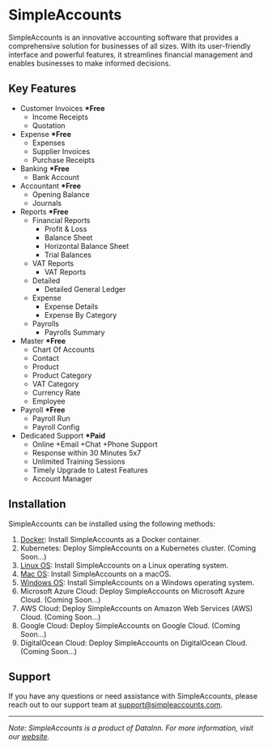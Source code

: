 # SimpleAccounts

SimpleAccounts is an innovative accounting software that provides a comprehensive solution for businesses of all sizes. With its user-friendly interface and powerful features, it streamlines financial management and enables businesses to make informed decisions.

## Key Features

- Customer Invoices __*Free__
  - Income Receipts
  - Quotation
- Expense __*Free__
  - Expenses
  - Supplier Invoices
  - Purchase Receipts
- Banking __*Free__
  - Bank Account
- Accountant __*Free__
  - Opening Balance
  - Journals
- Reports __*Free__
  - Financial Reports
    - Profit & Loss
    - Balance Sheet
    - Horizontal Balance Sheet
    - Trial Balances
  - VAT Reports
    - VAT Reports
  - Detailed
    - Detailed General Ledger
  - Expense
    - Expense Details
    - Expense By Category
  - Payrolls
    - Payrolls Summary
- Master __*Free__
  - Chart Of Accounts
  - Contact
  - Product
  - Product Category
  - VAT Category
  - Currency Rate
  - Employee
- Payroll __*Free__
  - Payroll Run
  - Payroll Config
- Dedicated Support __*Paid__
  - Online +Email +Chat +Phone Support
  - Response within 30 Minutes 5x7
  - Unlimited Training Sessions
  - Timely Upgrade to Latest Features
  - Account Manager

## Installation

SimpleAccounts can be installed using the following methods:

1. [Docker](https://github.com/SimpleAccounts/SimpleAccounts-UAE/blob/main/docker/README.md): Install SimpleAccounts as a Docker container.
2. Kubernetes: Deploy SimpleAccounts on a Kubernetes cluster. (Coming Soon...)
3. [Linux OS](https://github.com/SimpleAccounts/SimpleAccounts-UAE/blob/main/linux-os/README.md): Install SimpleAccounts on a Linux operating system.
4. [Mac OS](https://github.com/SimpleAccounts/SimpleAccounts-UAE/blob/main/mac-os/README.md): Install SimpleAccounts on a macOS.
5. [Windows OS](https://github.com/SimpleAccounts/SimpleAccounts-UAE/tree/main/windows-os/README.md): Install SimpleAccounts on a Windows operating system.
6. Microsoft Azure Cloud: Deploy SimpleAccounts on Microsoft Azure Cloud. (Coming Soon...)
7. AWS Cloud: Deploy SimpleAccounts on Amazon Web Services (AWS) Cloud. (Coming Soon...)
8. Google Cloud: Deploy SimpleAccounts on Google Cloud. (Coming Soon...)
9. DigitalOcean Cloud: Deploy SimpleAccounts on DigitalOcean Cloud. (Coming Soon...)

## Support

If you have any questions or need assistance with SimpleAccounts, please reach out to our support team at [support@simpleaccounts.com](mailto:support@simpleaccounts.com).

---

*Note: SimpleAccounts is a product of DataInn. For more information, visit our [website](https://www.datainn.io).*
